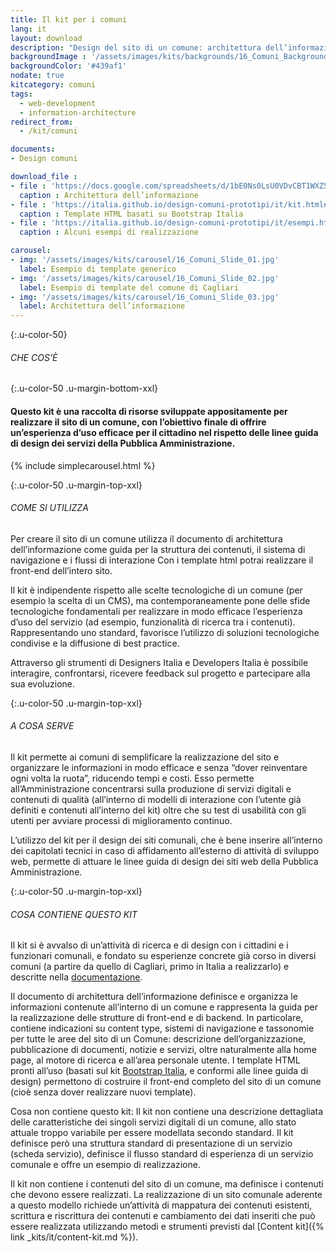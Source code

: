 ```yaml
---
title: Il kit per i comuni
lang: it
layout: download
description: "Design del sito di un comune: architettura dell’informazione e template HTML"
backgroundImage : '/assets/images/kits/backgrounds/16_Comuni_Background.png'
backgroundColor: '#439af1'
nodate: true
kitcategory: comuni
tags:
  - web-development
  - information-architecture
redirect_from:
  - /kit/comuni

documents:
- Design comuni

download_file :
- file : 'https://docs.google.com/spreadsheets/d/1bE0Ns0LsU0VDvCBT1WXZ5_yIxJU5AbUYcu_F8yMfpHQ/edit'
  caption : Architettura dell’informazione
- file : 'https://italia.github.io/design-comuni-prototipi/it/kit.html#template-html'
  caption : Template HTML basati su Bootstrap Italia
- file : 'https://italia.github.io/design-comuni-prototipi/it/esempi.html'
  caption : Alcuni esempi di realizzazione

carousel:
- img: '/assets/images/kits/carousel/16_Comuni_Slide_01.jpg'
  label: Esempio di template generico
- img: '/assets/images/kits/carousel/16_Comuni_Slide_02.jpg'
  label: Esempio di template del comune di Cagliari
- img: '/assets/images/kits/carousel/16_Comuni_Slide_03.jpg'
  label: Architettura dell’informazione
---
```


{:.u-color-50}
###### CHE COS’È

{:.u-color-50 .u-margin-bottom-xxl}
#### Questo kit è una raccolta di risorse sviluppate appositamente per realizzare il sito di un comune, con l’obiettivo finale di offrire un’esperienza d’uso efficace per il cittadino nel rispetto delle linee guida di design dei servizi della Pubblica Amministrazione.

{% include simplecarousel.html  %}

{:.u-color-50 .u-margin-top-xxl}
###### COME SI UTILIZZA
Per creare il sito di un comune utilizza il documento di architettura dell’informazione come guida per la struttura dei contenuti, il sistema di navigazione e i flussi di interazione Con i template html potrai realizzare il front-end dell’intero sito.

Il kit è indipendente rispetto alle scelte tecnologiche di un comune (per esempio la scelta di un CMS), ma contemporaneamente pone delle sfide tecnologiche fondamentali per realizzare in modo efficace l’esperienza d’uso del servizio (ad esempio, funzionalità di ricerca tra i contenuti). Rappresentando uno standard, favorisce l’utilizzo di soluzioni tecnologiche condivise e la diffusione di best practice.

Attraverso gli strumenti di Designers Italia e Developers Italia è possibile interagire, confrontarsi, ricevere feedback sul progetto e partecipare alla sua evoluzione.

{:.u-color-50 .u-margin-top-xxl}
###### A COSA SERVE
Il kit permette ai comuni di semplificare la realizzazione del sito e organizzare le informazioni in modo efficace e senza “dover reinventare ogni volta la ruota”, riducendo tempi e costi. Esso permette all’Amministrazione concentrarsi sulla produzione di servizi digitali e contenuti di qualità (all’interno di modelli di interazione con l’utente già definiti e contenuti all’interno del kit) oltre che su test di usabilità con gli utenti per avviare processi di miglioramento continuo.

L’utilizzo del kit per il design dei siti comunali, che è bene inserire all’interno dei capitolati tecnici in caso di affidamento all’esterno di attività di sviluppo web, permette di attuare le linee guida di design dei siti web della Pubblica Amministrazione.

{:.u-color-50 .u-margin-top-xxl}
###### COSA CONTIENE QUESTO KIT
Il kit si è avvalso di un’attività di ricerca e di design con i cittadini e i funzionari comunali, e fondato su esperienze concrete già corso in diversi comuni (a partire da quello di Cagliari, primo in Italia a realizzarlo) e descritte nella [documentazione](#related-documents).

Il documento di architettura dell’informazione definisce e organizza le informazioni contenute all’interno di un comune e rappresenta la guida per la realizzazione delle strutture di front-end e di backend. In particolare, contiene indicazioni su content type, sistemi di navigazione e tassonomie per tutte le aree del sito di un Comune: descrizione dell’organizzazione, pubblicazione di documenti, notizie e servizi, oltre naturalmente alla home page, al motore di ricerca e all’area personale utente.
I template HTML pronti all’uso (basati sul kit [Bootstrap Italia](https://italia.github.io/bootstrap-italia/), e conformi alle linee guida di design) permettono di costruire il front-end completo del sito di un comune (cioè senza dover realizzare nuovi template).

Cosa non contiene questo kit:
Il kit non contiene una descrizione dettagliata delle caratteristiche dei singoli servizi digitali di un comune, allo stato attuale troppo variabile per essere modellata secondo standard. Il kit definisce però una struttura standard di presentazione di un servizio (scheda servizio), definisce il flusso standard di esperienza di un servizio comunale e offre un esempio di realizzazione.

Il kit non contiene i contenuti del sito di un comune, ma definisce i contenuti che devono essere realizzati. La realizzazione di un sito comunale aderente a questo modello richiede un’attività di mappatura dei contenuti esistenti, scrittura e riscrittura dei contenuti e cambiamento dei dati inseriti che può essere realizzata utilizzando metodi e strumenti previsti dal [Content kit]({% link _kits/it/content-kit.md %}).
